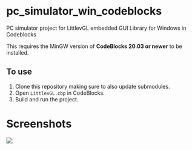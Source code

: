 # pc_simulator_win_codeblocks
PC simulator project for LittlevGL embedded GUI Library for Windows in Codeblocks

This requires the MinGW version of **CodeBlocks 20.03 or newer** to be installed.

## To use

1. Clone this repository making sure to also update submodules.
2. Open `LittlevGL.cbp` in CodeBlocks.
3. Build and run the project.

# Screenshots

![](../master/original_images/screenshot.png)